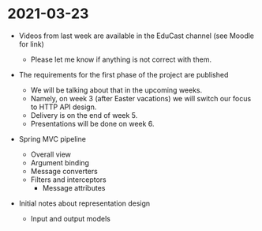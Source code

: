 
# 2021-03-23

- Videos from last week are available in the EduCast channel (see Moodle for link)
  - Please let me know if anything is not correct with them.

- The requirements for the first phase of the project are published
  - We will be talking about that in the upcoming weeks.
  - Namely, on week 3 (after Easter vacations) we will switch our focus to HTTP API design.
  - Delivery is on the end of week 5.
  - Presentations will be done on week 6.

- Spring MVC pipeline
  - Overall view
  - Argument binding
  - Message converters
  - Filters and interceptors
    - Message attributes

- Initial notes about representation design
  - Input and output models

